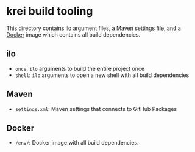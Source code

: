 # krei build tooling

This directory contains [ilo](https://ilo.projects.metio.wtf) argument files, a [Maven](maven.apache.org/) settings file, and a [Docker](docker.com/) image which contains all build dependencies.

## ilo

- `once`: `ilo` arguments to build the entire project once
- `shell`: `ilo` arguments to open a new shell with all build dependencies

## Maven

- `settings.xml`: Maven settings that connects to GitHub Packages

## Docker

- `/env/`: Docker image with all build dependencies.
